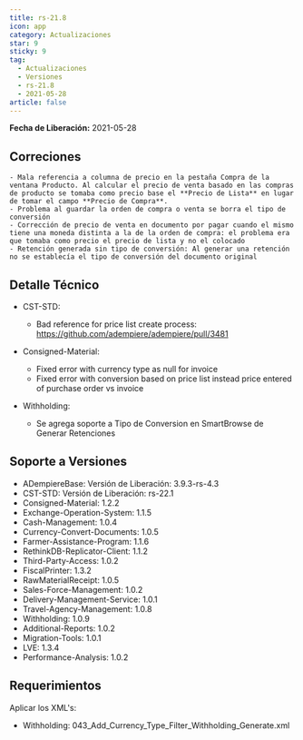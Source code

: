 ```yaml
---
title: rs-21.8
icon: app
category: Actualizaciones
star: 9
sticky: 9
tag:
  - Actualizaciones
  - Versiones
  - rs-21.8
  - 2021-05-28
article: false
---
```


**Fecha de Liberación:** 2021-05-28

## Correciones

    - Mala referencia a columna de precio en la pestaña Compra de la ventana Producto. Al calcular el precio de venta basado en las compras de producto se tomaba como precio base el **Precio de Lista** en lugar de tomar el campo **Precio de Compra**.
    - Problema al guardar la orden de compra o venta se borra el tipo de conversión
    - Corrección de precio de venta en documento por pagar cuando el mismo tiene una moneda distinta a la de la orden de compra: el problema era que tomaba como precio el precio de lista y no el colocado
    - Retención generada sin tipo de conversión: Al generar una retención no se establecía el tipo de conversión del documento original

## Detalle Técnico

- CST-STD:

  - Bad reference for price list create process: <https://github.com/adempiere/adempiere/pull/3481>

- Consigned-Material:

  - Fixed error with currency type as null for invoice
  - Fixed error with conversion based on price list instead price entered of purchase order vs invoice

- Withholding:

  - Se agrega soporte a Tipo de Conversion en SmartBrowse de Generar Retenciones

## Soporte a Versiones

- ADempiereBase: Versión de Liberación: 3.9.3-rs-4.3
- CST-STD: Versión de Liberación: rs-22.1
- Consigned-Material: 1.2.2
- Exchange-Operation-System: 1.1.5
- Cash-Management: 1.0.4
- Currency-Convert-Documents: 1.0.5
- Farmer-Assistance-Program: 1.1.6
- RethinkDB-Replicator-Client: 1.1.2
- Third-Party-Access: 1.0.2
- FiscalPrinter: 1.3.2
- RawMaterialReceipt: 1.0.5
- Sales-Force-Management: 1.0.2
- Delivery-Management-Service: 1.0.1
- Travel-Agency-Management: 1.0.8
- Withholding: 1.0.9
- Additional-Reports: 1.0.2
- Migration-Tools: 1.0.1
- LVE: 1.3.4
- Performance-Analysis: 1.0.2

## Requerimientos

Aplicar los XML's:

- Withholding: 043_Add_Currency_Type_Filter_Withholding_Generate.xml
